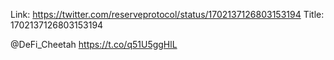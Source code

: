 Link:  https://twitter.com/reserveprotocol/status/1702137126803153194
Title: 1702137126803153194

@DeFi_Cheetah https://t.co/q51U5ggHlL